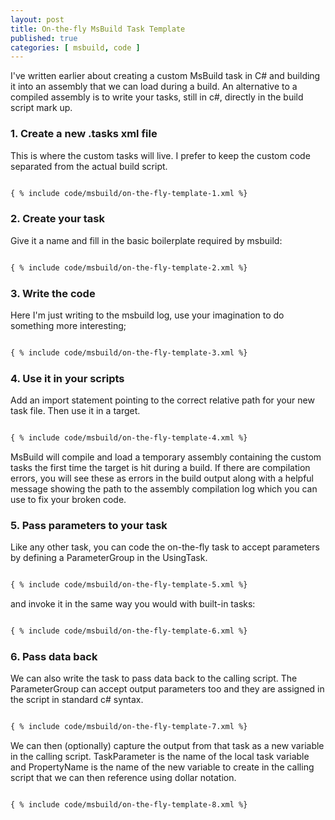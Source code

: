 ```yaml
---
layout: post
title: On-the-fly MsBuild Task Template
published: true
categories: [ msbuild, code ]
---
```


I've written earlier about creating a custom MsBuild task in C# and building it into
an assembly that we can load during a build. An alternative to a compiled assembly is to write your tasks, still in c#, directly in the build script mark up.

### 1. Create a new .tasks xml file

This is where the custom tasks will live. I prefer to keep the custom code separated
from the actual build script.

~~~xml

{ % include code/msbuild/on-the-fly-template-1.xml %}

~~~

### 2. Create your task

Give it a name and fill in the basic boilerplate required by msbuild:

~~~xml

{ % include code/msbuild/on-the-fly-template-2.xml %}

~~~

### 3. Write the code

Here I'm just writing to the msbuild log, use your imagination to do something more
interesting;


~~~xml

{ % include code/msbuild/on-the-fly-template-3.xml %}

~~~

### 4. Use it in your scripts

Add an import statement pointing to the correct relative path for your new
task file. Then use it in a target.

~~~xml

{ % include code/msbuild/on-the-fly-template-4.xml %}

~~~

MsBuild will compile and load a temporary assembly containing the custom tasks the
first time the target is hit during a build. If there are compilation errors, you will
see these as errors in the build output along with a helpful message showing the path to the
assembly compilation log which you can use to fix your broken code.

### 5. Pass parameters to your task

Like any other task, you can code the on-the-fly task to accept parameters by defining a
ParameterGroup in the UsingTask.

~~~xml

{ % include code/msbuild/on-the-fly-template-5.xml %}

~~~

and invoke it in the same way you would with built-in tasks:

~~~xml

{ % include code/msbuild/on-the-fly-template-6.xml %}

~~~

### 6. Pass data back

We can also write the task to pass data back to the calling script. The ParameterGroup
can accept output parameters too and they are assigned in the script in standard
c# syntax.

~~~xml

{ % include code/msbuild/on-the-fly-template-7.xml %}

~~~

We can then (optionally) capture the output from that task as a new variable in the
calling script. TaskParameter is the name of the local task variable and PropertyName is
the name of the new variable to create in the calling script that we can then reference
using dollar notation.

~~~

{ % include code/msbuild/on-the-fly-template-8.xml %}

~~~
